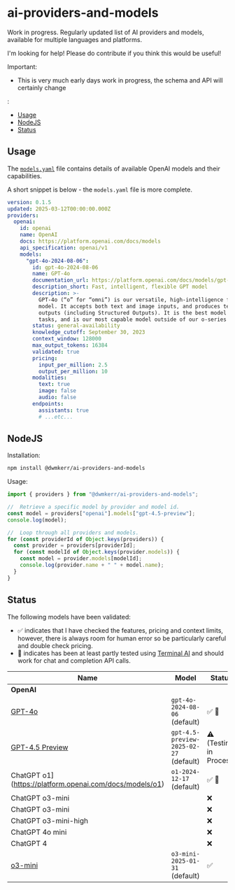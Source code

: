 # ai-providers-and-models

Work in progress. Regularly updated list of AI providers and models, available for multiple languages and platforms.

I'm looking for help! Please do contribute if you think this would be useful!

Important:

- This is very much early days work in progress, the schema and API will certainly change

:
<!-- vim-markdown-toc GFM -->

- [Usage](#usage)
- [NodeJS](#nodejs)
- [Status](#status)

<!-- vim-markdown-toc -->

## Usage

The [`models.yaml`](./models.yaml) file contains details of available OpenAI models and their capabilities.

A short snippet is below - the `models.yaml` file is more complete.

```yaml
version: 0.1.5
updated: 2025-03-12T00:00:00.000Z
providers:
  openai:
    id: openai
    name: OpenAI
    docs: https://platform.openai.com/docs/models
    api_specification: openai/v1
    models:
      "gpt-4o-2024-08-06":
        id: gpt-4o-2024-08-06
        name: GPT-4o
        documentation_url: https://platform.openai.com/docs/models/gpt-4o
        description_short: Fast, intelligent, flexible GPT model
        description: >-
          GPT-4o (“o” for “omni”) is our versatile, high-intelligence flagship
          model. It accepts both text and image inputs, and produces text
          outputs (including Structured Outputs). It is the best model for most
          tasks, and is our most capable model outside of our o-series models.
        status: general-availability
        knowledge_cutoff: September 30, 2023
        context_window: 128000
        max_output_tokens: 16384 
        validated: true
        pricing:
          input_per_million: 2.5
          output_per_million: 10
        modalities:
          text: true
          image: false
          audio: false
        endpoints:
          assistants: true
          # ...etc...
```

## NodeJS

Installation:

```bash
npm install @dwmkerr/ai-providers-and-models
```

Usage:

```javascript
import { providers } from "@dwmkerr/ai-providers-and-models";

//  Retrieve a specific model by provider and model id.
const model = providers["openai"].models["gpt-4.5-preview"];
console.log(model);

//  Loop through all providers and models.
for (const providerId of Object.keys(providers)) {
  const provider = providers[providerId];
  for (const modelId of Object.keys(provider.models)) {
    const model = provider.models[modelId];
    console.log(provider.name + " " + model.name);
  }
}
```

## Status

The following models have been validated:

- ✅ indicates that I have checked the features, pricing and context limits, however, there is always room for human error so be particularly careful and double check pricing.
- 🧠 indicates has been at least partly tested using [Terminal AI](https://github.com/dwmkerr/terminal-ai) and should work for chat and completion API calls.

| Name                                                                       | Model                                    | Status                  |
|----------------------------------------------------------------------------|------------------------------------------|-------------------------|
| **OpenAI**                                                                 |                                          |                         |
| [GPT-4o](https://platform.openai.com/docs/models/gpt-4o)                   | `gpt-4o-2024-08-06` (default)            | ✅ 🧠                   |
| [GPT-4.5 Preview](https://platform.openai.com/docs/models/gpt-4.5-preview) | `gpt-4.5-preview-2025-02-27` (default)   | ⚠️  (Testing in Process) |
| ChatGPT o1](https://platform.openai.com/docs/models/o1)                    | `o1-2024-12-17` (default)                | ✅ 🧠                  |
| ChatGPT o3-mini                                                            |                                          | ❌                      |
| ChatGPT o3-mini                                                            |                                          | ❌                      |
| ChatGPT o3-mini-high                                                       |                                          | ❌                      |
| ChatGPT 4o mini                                                            |                                          | ❌                      |
| ChatGPT 4                                                                  |                                          | ❌                      |
| [o3-mini](https://platform.openai.com/docs/models/o3-mini)                 | `o3-mini-2025-01-31`           (default) | ✅                      |


